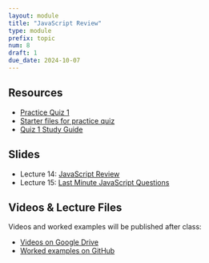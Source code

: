 ```yaml
---
layout: module
title: "JavaScript Review"
type: module
prefix: topic
num: 8
draft: 1
due_date: 2024-10-07
---
```


## Resources
* <a href="https://docs.google.com/document/d/1OP4HDSD6ob029bYwF6Js_4CZfmhYsoYu3egewsM1MrA/edit?usp=sharing" target="_blank">Practice Quiz 1</a>
* <a href="../course-files/practice-quizzes/quiz01.zip" target="_blank">Starter files for practice quiz</a>
* <a href="https://docs.google.com/document/d/1v1JE_TZTISmL9NeXYEOzdqDnJYmCjKVxrxHJK7N5QP4/edit?usp=sharing" target="_blank">Quiz 1 Study Guide</a>

## Slides
* Lecture 14: [JavaScript Review](https://docs.google.com/presentation/d/1bIIpIa75dLl3ilk9pShTdcj69CU9113E4WF985qc3fI/edit?usp=sharing)
* Lecture 15: [Last Minute JavaScript Questions](https://docs.google.com/presentation/d/1deKOQxR81_oI63Fs2ti_wyG3a6DJZW3bQBM4q91YiQg/edit?usp=sharing)

## Videos & Lecture Files
Videos and worked examples will be published after class:
* <a href="https://drive.google.com/drive/folders/1b0RGogU8P2rKJAtcRpxMspHB919GUAXT?usp=sharing" target="_blank">Videos on Google Drive</a>
* <a href="https://github.com/vanwars/csci344" target="_blank">Worked examples on GitHub</a>
